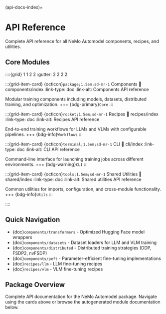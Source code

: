 (api-docs-index)=
# API Reference

Complete API reference for all NeMo Automodel components, recipes, and utilities.

## Core Modules

::::{grid} 1 1 2 2
:gutter: 2 2 2 2

:::{grid-item-card} {octicon}`package;1.5em;sd-mr-1` Components
:link: components/index
:link-type: doc
:link-alt: Components API reference

Modular training components including models, datasets, distributed training, and optimization.
+++
{bdg-primary}`Core`
:::

:::{grid-item-card} {octicon}`rocket;1.5em;sd-mr-1` Recipes
:link: recipes/index
:link-type: doc
:link-alt: Recipes API reference

End-to-end training workflows for LLMs and VLMs with configurable pipelines.
+++
{bdg-info}`Workflows`
:::

:::{grid-item-card} {octicon}`terminal;1.5em;sd-mr-1` CLI
:link: cli/index
:link-type: doc
:link-alt: CLI API reference

Command-line interface for launching training jobs across different environments.
+++
{bdg-warning}`CLI`
:::

:::{grid-item-card} {octicon}`tools;1.5em;sd-mr-1` Shared Utilities
:link: shared/index
:link-type: doc
:link-alt: Shared utilities API reference

Common utilities for imports, configuration, and cross-module functionality.
+++
{bdg-info}`Utils`
:::

::::

## Quick Navigation

- {doc}`components/transformers` - Optimized Hugging Face model wrappers
- {doc}`components/datasets` - Dataset loaders for LLM and VLM training
- {doc}`components/distributed` - Distributed training strategies (DDP, FSDP2, nvFSDP)
- {doc}`components/peft` - Parameter-efficient fine-tuning implementations
- {doc}`recipes/llm` - LLM fine-tuning recipes
- {doc}`recipes/vlm` - VLM fine-tuning recipes

## Package Overview

Complete API documentation for the NeMo Automodel package. Navigate using the cards above or browse the autogenerated module documentation below.
